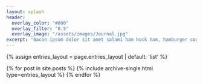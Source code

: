 ```yaml
---
layout: splash
header:
  overlay_color: "#000"
  overlay_filter: "0.5"
  overlay_image: "/assets/images/Journal.jpg"
excerpt: "Bacon ipsum dolor sit amet salami ham hock ham, hamburger corned beef short ribs kielbasa biltong t-bone drumstick tri-tip tail sirloin pork chop."
---
```



{% assign entries_layout = page.entries_layout | default: 'list' %}
<div class="entries-{{ entries_layout }}">
  {% for post in  site.posts %}
    {% include archive-single.html type=entries_layout %}
  {% endfor %}
</div>